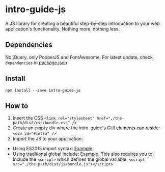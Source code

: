 # intro-guide-js
A JS library for creating a beautiful step-by-step introduction to your web application's functionality. Nothing more, nothing less.

## Dependencies
No jQuery, only PopperJS and FontAwesome. For latest update, check `dependencies` in [package.json](https://github.com/johanlahti/intro-guide-js/blob/master/package.json)

## Install
`npm install --save intro-guide-js`

## How to
1. Insert the CSS `<link rel="stylesheet" href="./the-path/dist/css/bundle.css" />`
2. Create an empty div where the intro-guide's GUI elements can reside: `<div id="#intro" />`
3. Import the JS to your application:
  - Using ES2015 import syntax: [Example](https://github.com/johanlahti/intro-guide-js/blob/master/test/js/initWithEs2015.js).
  - Using traditional global include: [Example](https://github.com/johanlahti/intro-guide-js/blob/master/test/js/initWithGlobal.js). This also requires you to include the `<script>` which defines the global variable: `<script src="./the-path/dist/js/bundle.js"></script>`
